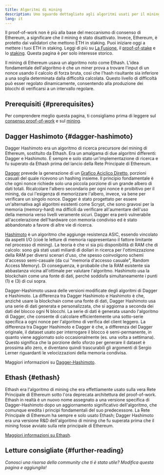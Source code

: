 ```yaml
---
title: Algoritmi di mining
description: Uno sguardo dettagliato agli algoritmi usati per il mining di Ethereum.
lang: it
---
```


<InfoBanner emoji=":wave:">

Il proof-of-work non è più alla base del meccanismo di consenso di Ethereum, a significare che il mining è stato disattivato. Invece, Ethereum, è protetto dai validatori che mettono ETH in staking. Puoi iniziare oggi a mettere i tuoi ETH in staking. Leggi di più su [La Fusione](/roadmap/merge/), il [proof-of-stake](/developers/docs/consensus-mechanisms/pos/) e lo [staking](/staking/). Questa pagina è per solo interesse storico.

</InfoBanner>

Il mining di Ethereum usava un algoritmo noto come Ethash. L'idea fondamentale dell'algoritmo è che un miner prova a trovare l'input di un nonce usando il calcolo di forza bruta, così che l'hash risultante sia inferiore a una soglia determinata dalla difficoltà calcolata. Questo livello di difficoltà può esser regolato dinamicamente, consentendo alla produzione dei blocchi di verificarsi a un intervallo regolare.

## Prerequisiti {#prerequisites}

Per comprendere meglio questa pagina, ti consigliamo prima di leggere sul [consenso proof-of-work](/developers/docs/consensus-mechanisms/pow) e sul [mining](/developers/docs/consensus-mechanisms/pow/mining).

## Dagger Hashimoto {#dagger-hashimoto}

Dagger Hashimoto era un algoritmo di ricerca precursore del mining di Ethereum, sostituito da Ethash. Era un amalgama di due algoritmi differenti: Dagger e Hashimoto. È sempre e solo stato un'implementazione di ricerca e fu superato da Ethash prima del lancio della Rete Principale di Ethereum.

[Dagger](http://www.hashcash.org/papers/dagger.html) prevede la generazione di un [Grafico Aciclico Diretto](https://en.wikipedia.org/wiki/Directed_acyclic_graph), porzioni casuali del quale ricevono un hashing insieme. Il principio fondamentale è che ogni nonce richiede solo una piccola porzione di un grande albero di dati totali. Ricalcolare l'albero secondario per ogni nonce è proibitivo per il mining, da cui l'esigenza di memorizzare l'albero, invece, va bene per verificare un singolo nonce. Dagger è stato progettato per essere un'alternativa agli algoritmi esistenti come Scrypt, che sono gravosi per la memoria (memory-hard) ma difficili da verificare all'aumentare dell'uso della memoria verso livelli veramente sicuri. Dagger era però vulnerabile all'accelerazione dell'hardware con memoria condiviso ed è stato abbandonato a favore di altre vie di ricerca.

[Hashimoto](http://diyhpl.us/%7Ebryan/papers2/bitcoin/meh/hashimoto.pdf) è un algoritmo che aggiunge resistenza ASIC, essendo vincolato da aspetti I/O (cioè le letture di memoria rappresentano il fattore limitante nel processo di mining). La teoria è che vi sia più disponibilità di RAM che di calcolo: sono già stati usati miliardi di dollari in ricerca per l'ottimizzazione della RAM per diversi scenari d'uso, che spesso coinvolgono schemi d'accesso semi-casuale (da cui "memoria d'accesso casuale", Random Access Memory). Di conseguenza, è probabile che la RAM esistente sia abbastanza vicina all'ottimale per valutare l'algoritmo. Hashimoto usa la blockchain come una fonte di dati, perché soddisfa simultaneamente i punti (1) e (3) di cui sopra.

Dagger-Hashimoto usava delle versioni modificate degli algoritmi di Dagger e Hashimoto. La differenza tra Dagger Hashimoto e Hashimoto è che, anziché usare la blockchain come una fonte di dati, Dagger Hashimoto usa una serie di dati generata e personalizzata, che si aggiorna a seconda dei dati del blocco ogni N blocchi. La serie di dati è generata usando l'algoritmo di Dagger, che consente di calcolare efficientemente una sotto-serie specifica a ogni nonce per l'algoritmo di verifica del client leggero. La differenza tra Dagger Hashimoto e Dagger è che, a differenza del Dagger originale, il dataset usato per interrogare il blocco è semi-permanente, in quanto viene aggiornato solo occasionalmente (es. una volta a settimana). Questo significa che la porzione dello sforzo per generare il dataset è prossima allo zero, e diventano quindi trascurabili gli argomenti di Sergio Lerner riguardanti le velocizzazioni della memoria condivisa.

Maggiori informazioni su [Dagger-Hashimoto](/developers/docs/consensus-mechanisms/pow/mining-algorithms/dagger-hashimoto).

## Ethash {#ethash}

Ethash era l'algoritmo di mining che era effettiamente usato sulla vera Rete Principale di Ethereum sotto l'ora deprecata architettura del proof-of-work. Ethash in realtà è un nuovo nome assegnato a una versione specifica di Dagger-Hashimoto dopo un aggiornamento significativo dell'algoritmo, che comunque eredita i principi fondamentali del suo predecessore. La Rete Principale di Ethereum ha sempre e solo usato Ethash; Dagger Hashimoto era una versione R&D dell'algoritmo di mining che fu superata prima che il mining fosse avviato sulla rete principale di Ethereum.

[Maggiori informazioni su Ethash](/developers/docs/consensus-mechanisms/pow/mining-algorithms/ethash).

## Letture consigliate {#further-reading}

_Conosci una risorsa della community che ti è stata utile? Modifica questa pagina e aggiungila!_
